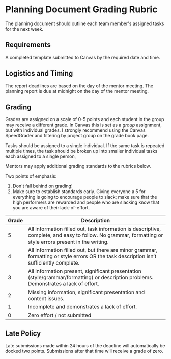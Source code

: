 # Planning Document Grading Rubric

The planning document should outline each team member's assigned tasks for the next week.

## Requirements 
A completed template submitted to Canvas by the required date and time.

## Logistics and Timing 
The report deadlines are based on the day of the mentor meeting. The planning report is due at midnight on the day of the mentor meeting.

## Grading 
Grades are assigned on a scale of 0-5 points and each student in the group may receive a different grade. In Canvas this is set as a _group_ assignment, but with individual grades. I strongly recommend using the Canvas SpeedGrader and filtering by project group on the grade book page.

Tasks should be assigned to a single individual. If the same task is repeated multiple times, the task should be broken up into smaller individual tasks each assigned to a single person,

Mentors may apply additional grading standards to the rubrics below.

Two points of emphasis:
   1. Don't fall behind on grading!
   2. Make sure to establish standards early. Giving everyone a 5 for everything is going to encourage people to slack; make sure that the high performers are rewarded and people who are slacking know that you are aware of their lack-of-effort.

| Grade | Description | 
| ----------- | ----------- |
| 5 | All information filled out, task information is descriptive, complete, and easy to follow. No grammar, formatting or style errors present in the writing. |
| 4 |  All information filled out, but there are minor grammar, formatting or style errors OR the task description isn’t sufficiently complete. | 
| 3 | All information present, significant presentation (style/grammar/formatting) or description problems. Demonstrates a lack of effort. | 
| 2 | Missing information, significant presentation and content issues. | 
| 1 | Incomplete and demonstrates a lack of effort. |
| 0 | Zero effort / not submitted |


## Late Policy

Late submissions made within 24 hours of the deadline will automatically be docked two points. Submissions after that time will receive a grade of zero.

